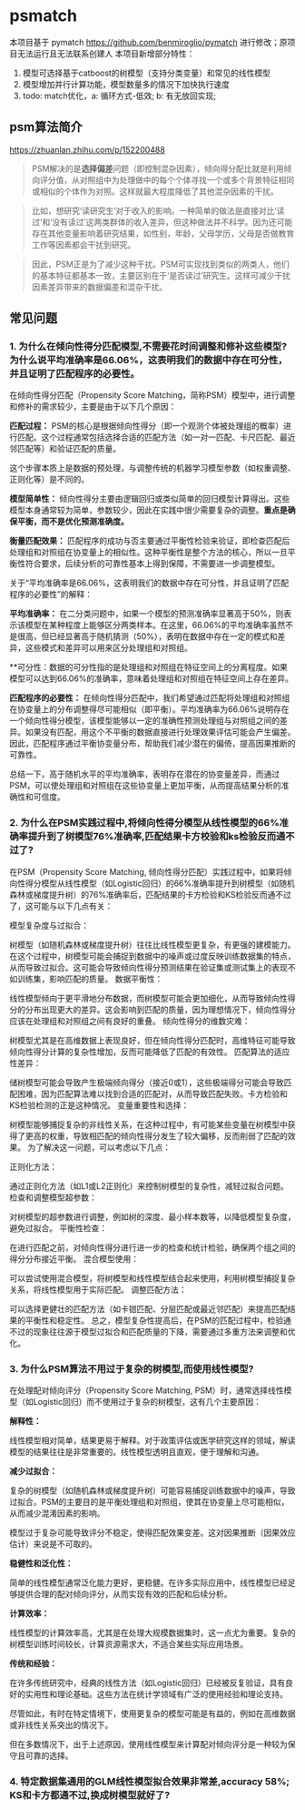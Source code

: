# psmatch 

本项目基于
pymatch  https://github.com/benmiroglio/pymatch 进行修改；原项目无法运行且无法联系创建人
本项目新增部分特性：

1. 模型可选择基于catboost的树模型（支持分类变量）和常见的线性模型
2. 模型增加并行计算功能，模型数量多的情况下加快执行速度
3. todo: match优化，a: 循环方式-低效; b: 有无放回实现;

## psm算法简介
https://zhuanlan.zhihu.com/p/152200488



> PSM解决的是**选择偏差**问题（即控制混杂因素），倾向得分配比就是利用倾向评分值，从对照组中为处理做中的每个个体寻找一个或多个背景特征相同或相似的个体作为对照。这样就最大程度降低了其他混杂因素的干扰。

> 比如，想研究‘读研究生’对于收入的影响。一种简单的做法是直接对比‘读过’和‘没有读过’这两类群体的收入差异，但这种做法并不科学。因为还可能存在其他变量影响着研究结果，如性别，年龄，父母学历，父母是否做教育工作等因素都会干扰到研究。

> 因此，PSM正是为了减少这种干扰。PSM可实现找到类似的两类人，他们的基本特征都基本一致，主要区别在于‘是否读过’研究生。这样可减少干扰因素差异带来的数据偏差和混杂干扰。



## 常见问题
### 1. 为什么在倾向性得分匹配模型,不需要花时间调整和修补这些模型? 为什么说平均准确率是66.06%，这表明我们的数据中存在可分性，并且证明了匹配程序的必要性。

在倾向性得分匹配（Propensity Score Matching，简称PSM）模型中，进行调整和修补的需求较少，主要是由于以下几个原因：

**匹配过程：** PSM的核心是根据倾向性得分（即一个观测个体被处理组的概率）进行匹配。这个过程通常包括选择合适的匹配方法（如一对一匹配、卡尺匹配、最近邻匹配等）和验证匹配的质量。

这个步骤本质上是数据的预处理，与调整传统的机器学习模型参数（如权重调整、正则化等）是不同的。

**模型简单性：** 倾向性得分主要由逻辑回归或类似简单的回归模型计算得出。这些模型本身通常较为简单，参数较少，因此在实践中很少需要复杂的调整。**重点是确保平衡，而不是优化预测准确度。**

**衡量匹配效果：** 匹配程序的成功与否主要通过平衡性检验来验证，即检查匹配后处理组和对照组在协变量上的相似性。这种平衡性是整个方法的核心，所以一旦平衡性符合要求，后续分析的可靠性基本上得到保障，不需要进一步调整模型。

关于“平均准确率是66.06%，这表明我们的数据中存在可分性，并且证明了匹配程序的必要性”的解释：

**平均准确率：** 在二分类问题中，如果一个模型的预测准确率显著高于50%，则表示该模型在某种程度上能够区分两类样本。在这里，66.06%的平均准确率虽然不是很高，但已经显著高于随机猜测（50%），表明在数据中存在一定的模式和差异，这些模式和差异可以用来区分处理组和对照组。

**可分性：数据的可分性指的是处理组和对照组在特征空间上的分离程度。如果模型可以达到66.06%的准确率，意味着处理组和对照组在特征空间上存在差异。

**匹配程序的必要性：** 在倾向性得分匹配中，我们希望通过匹配将处理组和对照组在协变量上的分布调整得尽可能相似（即平衡）。平均准确率为66.06%说明存在一个倾向性得分模型，该模型能够以一定的准确性预测处理组与对照组之间的差异。如果没有匹配，用这个不平衡的数据直接进行处理效果评估可能会产生偏差。因此，匹配程序通过平衡协变量分布，帮助我们减少潜在的偏倚，提高因果推断的可靠性。

总结一下，高于随机水平的平均准确率，表明存在潜在的协变量差异，而通过PSM，可以使处理组和对照组在这些协变量上更加平衡，从而提高结果分析的准确性和可信度。

### 2. 为什么在PSM实践过程中,将倾向性得分模型从线性模型的66%准确率提升到了树模型76%准确率,匹配结果卡方校验和ks检验反而通不过了?

在PSM（Propensity Score Matching, 倾向性得分匹配）实践过程中，如果将倾向性得分模型从线性模型（如Logistic回归）的66%准确率提升到树模型（如随机森林或梯度提升树）的76%准确率后，匹配结果的卡方检验和KS检验反而通不过了，这可能与以下几点有关：

模型复杂度与过拟合：

树模型（如随机森林或梯度提升树）往往比线性模型更复杂，有更强的建模能力。在这个过程中，树模型可能会捕捉到数据中的噪声或过度反映训练数据集的特点，从而导致过拟合。这可能会导致倾向性得分预测结果在验证集或测试集上的表现不如训练集，影响匹配的质量。
数据平衡性：

线性模型倾向于更平滑地分布数据，而树模型可能会更加细化，从而导致倾向性得分的分布出现更大的差异。这会影响到匹配的质量，因为理想情况下，倾向性得分应该在处理组和对照组之间有良好的重叠。
倾向性得分的维数灾难：

树模型尤其是在高维数据上表现良好，但在倾向性得分匹配时，高维特征可能导致倾向性得分计算的复杂性增加，反而可能降低了匹配的有效性。
匹配算法的适应性差异：

储树模型可能会导致产生极端倾向得分（接近0或1），这些极端得分可能会导致匹配困难，因为匹配算法难以找到合适的匹配对，从而导致匹配失败。卡方检验和KS检验检测的正是这种情况。
变量重要性和选择：

树模型能够捕捉复杂的非线性关系，在这种过程中，有可能某些变量在树模型中获得了更高的权重，导致相匹配的倾向性得分发生了较大偏移，反而削弱了匹配的效果。
为了解决这一问题，可以考虑以下几点：

正则化方法：

通过正则化方法（如L1或L2正则化）来控制树模型的复杂性，减轻过拟合问题。
检查和调整模型超参数：

对树模型的超参数进行调整，例如树的深度、最小样本数等，以降低模型复杂度，避免过拟合。
平衡性检查：

在进行匹配之前，对倾向性得分进行进一步的检查和统计检验，确保两个组之间的得分分布接近平衡。
混合模型使用：

可以尝试使用混合模型，将树模型和线性模型结合起来使用，利用树模型捕捉复杂关系，将线性模型用于实际匹配。
调整匹配方法：

可以选择更健壮的匹配方法（如卡钳匹配、分层匹配或最近邻匹配）来提高匹配结果的平衡性和稳定性。
总之，模型复杂性提高后，在PSM的匹配过程中，检验通不过的现象往往源于模型过拟合和匹配质量的下降，需要通过多重方法来调整和优化。


### 3. 为什么PSM算法不用过于复杂的树模型,而使用线性模型?

在处理配对倾向评分（Propensity Score Matching, PSM）时，通常选择线性模型（如Logistic回归）而不使用过于复杂的树模型，这有几个主要原因：

**解释性：**

线性模型相对简单，结果更易于解释。对于政策评估或医学研究这样的领域，解读模型的结果往往是非常重要的。线性模型透明且直观，便于理解和沟通。

**减少过拟合：**

复杂的树模型（如随机森林或梯度提升树）可能容易捕捉训练数据中的噪声，导致过拟合。PSM的主要目的是平衡处理组和对照组，使其在协变量上尽可能相似，从而减少混淆因素的影响。

模型过于复杂可能导致评分不稳定，使得匹配效果变差。这对因果推断（因果效应估计）来说是不可取的。

**稳健性和泛化性：**

简单的线性模型通常泛化能力更好，更稳健。在许多实际应用中，线性模型已经足够提供合理的配对倾向评分，从而实现有效的匹配和后续分析。

**计算效率：**

线性模型的计算效率高，尤其是在处理大规模数据集时，这一点尤为重要。复杂的树模型训练时间较长，计算资源需求大，不适合某些实际应用场景。

**传统和经验：**

在许多传统研究中，经典的线性方法（如Logistic回归）已经被反复验证，具有良好的实用性和理论基础。这些方法在统计学领域有广泛的使用经验和理论支持。

尽管如此，有时在特定情境下，使用更复杂的模型可能是有益的，例如在高维数据或非线性关系突出的情况下。

但在多数情况下，出于上述原因，使用线性模型来计算配对倾向评分是一种较为保守且可靠的选择。

### 4. 特定数据集通用的GLM线性模型拟合效果非常差,accuracy 58%; KS和卡方都通不过,换成树模型就好了?
